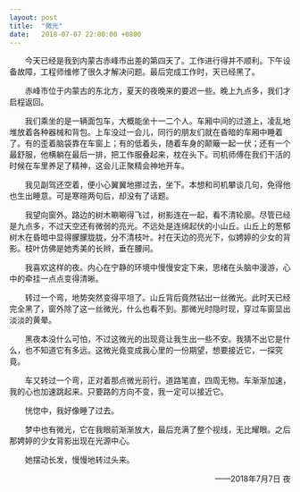 ```yaml
---
layout: post
title:  "微光"
date:   2018-07-07 22:00:00 +0800
---
```


　　今天已经是我到内蒙古赤峰市出差的第四天了。工作进行得并不顺利。下午设备故障，工程师维修了很久才解决问题。最后完成工作时，天已经黑了。

　　赤峰市位于内蒙古的东北方，夏天的夜晚来的要迟一些。晚上九点多，我们才启程返回。

　　我们乘坐的是一辆面包车，大概能坐十一二个人。车厢中间的过道上，凌乱地堆放着各种器械和背包。上车没过一会儿，同行的朋友们就在昏暗的车厢中睡着了。有的歪着脑袋靠在车窗上；有的低着头，随着车身的颠簸一起一伏；还有一个最舒服，他横躺在最后一排，把工作服叠起来，枕在头下。司机师傅在我们干活的时候在车里养足了精神，这会儿正聚精会神地开车。

　　我见副驾还空着，便小心翼翼地挪过去，坐下。本想和司机攀谈几句，免得他也生出睡意。可是寒暄两句后，却没有了话题。

　　我望向窗外。路边的树木唰唰得飞过，树影连在一起，看不清轮廓。尽管已经是九点多，不过天空还有微弱的亮光。不远处是连绵起伏的小山丘。山丘上的葱郁树木在昏暗中显得朦朦胧胧，分不清枝叶。衬在天边的亮光下，似娉婷的少女的背影。枝叶仿佛是她秀美的长辫，垂在腰间。

　　我喜欢这样的夜。内心在宁静的环境中慢慢安定下来，思绪在头脑中漫游，心中的牵挂一点点变得清晰。

　　转过一个弯，地势突然变得平坦了。山丘背后竟然钻出一丝微光。此时天已经完全黑了，窗外除了这一丝微光，什么也看不到。那微光时隐时现，穿过车窗显出淡淡的黄晕。

　　黑夜本没什么可怕，不过这微光的出现竟让我生出一些不安。我猜不出它是什么，也不知道它有多远。这微光竟变成我心里的一份期望，想要接近它，一探究竟。

　　车又转过一个弯，正对着那点微光前行。道路笔直，四周无物。车渐渐加速，我的心也加速跳起来。只要路的方向不变，我一定可以接近它。

　　恍惚中，我好像睡了过去。

　　梦中也有微光，它在我眼前渐渐放大，最后充满了整个视线，无比耀眼。之后那娉婷的少女背影出现在光源中心。

　　她摆动长发，慢慢地转过头来。

<p align="right">——2018年7月7日 夜</p>